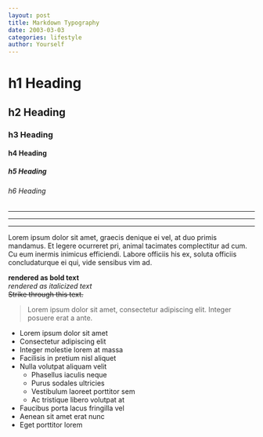 ```yaml
---
layout: post
title: Markdown Typography
date: 2003-03-03
categories: lifestyle
author: Yourself
---
```

# h1 Heading <br>
## h2 Heading <br>
### h3 Heading <br>
#### h4 Heading <br>
##### h5 Heading <br>
###### h6 Heading

___

---

***

Lorem ipsum dolor sit amet, graecis denique ei vel, at duo primis mandamus. Et legere ocurreret pri, animal tacimates complectitur ad cum. Cu eum inermis inimicus efficiendi. Labore officiis his ex, soluta officiis concludaturque ei qui, vide sensibus vim ad.

**rendered as bold text** <br>
_rendered as italicized text_ <br>
~~Strike through this text.~~ <br>

> Lorem ipsum dolor sit amet, consectetur adipiscing elit. Integer posuere erat a ante.

+ Lorem ipsum dolor sit amet
+ Consectetur adipiscing elit
+ Integer molestie lorem at massa
+ Facilisis in pretium nisl aliquet
+ Nulla volutpat aliquam velit
  - Phasellus iaculis neque
  - Purus sodales ultricies
  - Vestibulum laoreet porttitor sem
  - Ac tristique libero volutpat at
+ Faucibus porta lacus fringilla vel
+ Aenean sit amet erat nunc
+ Eget porttitor lorem
